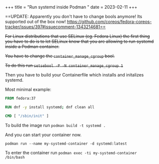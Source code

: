 +++
title = "Run systemd inside Podman "
date = 2023-02-11
+++

==UPDATE: Apparently you don't have to change bools anymore! Its supported out of the box now! https://github.com/coreos/fedora-coreos-tracker/issues/397#issuecomment-1343214681==

~~For Linux distributions that use SELinux (eg. Fedora Linux) the first thing you have to do is to let SELinux know that you are allowing to run systemd inside a Podman container.~~

~~You have to change the `container_manage_cgroup` bool.~~

~~To do this run `setsebool -P -N container_manage_cgroup 1`~~

Then you have to build your Containerfile which installs and initalizes systemd.

Most minimal example:

```dockerfile
FROM fedora:37

RUN dnf -y install systemd; dnf clean all

CMD [ "/sbin/init" ]
```

To build the image run `podman build -t systemd .`

And you can start your container now.

`podman run --name my-systemd-container -d systemd:latest`

To enter the container run `podman exec -ti my-systemd-container /bin/bash`
